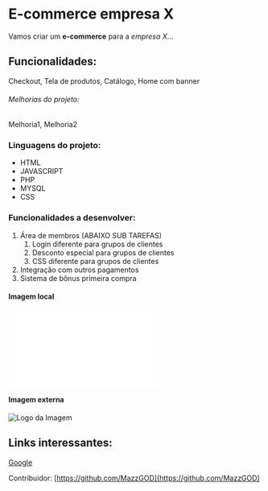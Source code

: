 # E-commerce empresa X

Vamos criar um **e-commerce** para a *empresa X*...

## Funcionalidades:

Checkout, Tela de produtos, Catálogo, Home com banner

###### Melhorias do projeto:

Melhoria1, Melhoria2

### Linguagens do projeto:

* HTML
* JAVASCRIPT
* PHP
* MYSQL
* CSS

### Funcionalidades a desenvolver:

1. Área de membros (ABAIXO SUB TAREFAS)
    1. Login diferente para grupos de clientes
    2. Desconto especial para grupos de clientes
    3. CSS diferente para grupos de clientes
2. Integração com outros pagamentos
3. Sistema de bônus primeira compra

#### Imagem local
![Logo da Imagem2](pasta/imagem.ext)

#### Imagem externa
![Logo da Imagem](https://img.freepik.com/fotos-premium/a-imagem-do-cerebro-humano_99433-294.jpg?w=740)

## Links interessantes:

[Google](https://www.google.com.br)

Contribuidor: [https://github.com/MazzGOD](https://github.com/MazzGOD)